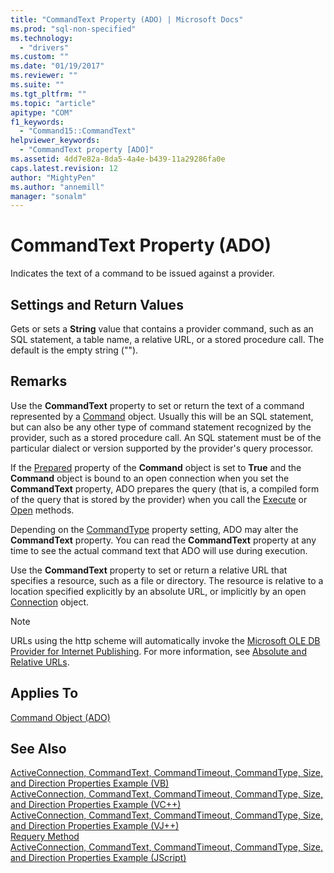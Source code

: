 ```yaml
---
title: "CommandText Property (ADO) | Microsoft Docs"
ms.prod: "sql-non-specified"
ms.technology:
  - "drivers"
ms.custom: ""
ms.date: "01/19/2017"
ms.reviewer: ""
ms.suite: ""
ms.tgt_pltfrm: ""
ms.topic: "article"
apitype: "COM"
f1_keywords: 
  - "Command15::CommandText"
helpviewer_keywords: 
  - "CommandText property [ADO]"
ms.assetid: 4dd7e82a-8da5-4a4e-b439-11a29286fa0e
caps.latest.revision: 12
author: "MightyPen"
ms.author: "annemill"
manager: "sonalm"
---
```

# CommandText Property (ADO)
Indicates the text of a command to be issued against a provider.  
  
## Settings and Return Values  
 Gets or sets a **String** value that contains a provider command, such as an SQL statement, a table name, a relative URL, or a stored procedure call. The default is the empty string ("").  
  
## Remarks  
 Use the **CommandText** property to set or return the text of a command represented by a [Command](../../../ado/reference/ado-api/command-object-ado.md) object. Usually this will be an SQL statement, but can also be any other type of command statement recognized by the provider, such as a stored procedure call. An SQL statement must be of the particular dialect or version supported by the provider's query processor.  
  
 If the [Prepared](../../../ado/reference/ado-api/prepared-property-ado.md) property of the **Command** object is set to **True** and the **Command** object is bound to an open connection when you set the **CommandText** property, ADO prepares the query (that is, a compiled form of the query that is stored by the provider) when you call the [Execute](../../../ado/reference/ado-api/execute-method-ado-command.md) or [Open](../../../ado/reference/ado-api/open-method-ado-connection.md) methods.  
  
 Depending on the [CommandType](../../../ado/reference/ado-api/commandtype-property-ado.md) property setting, ADO may alter the **CommandText** property. You can read the **CommandText** property at any time to see the actual command text that ADO will use during execution.  
  
 Use the **CommandText** property to set or return a relative URL that specifies a resource, such as a file or directory. The resource is relative to a location specified explicitly by an absolute URL, or implicitly by an open [Connection](../../../ado/reference/ado-api/connection-object-ado.md) object.  
  
> [!NOTE]
>  URLs using the http scheme will automatically invoke the [Microsoft OLE DB Provider for Internet Publishing](../../../ado/guide/appendixes/microsoft-ole-db-provider-for-internet-publishing.md). For more information, see [Absolute and Relative URLs](../../../ado/guide/data/absolute-and-relative-urls.md).  
  
## Applies To  
 [Command Object (ADO)](../../../ado/reference/ado-api/command-object-ado.md)  
  
## See Also  
 [ActiveConnection, CommandText, CommandTimeout, CommandType, Size, and Direction Properties Example (VB)](../../../ado/reference/ado-api/activeconnection-commandtext-commandtimeout-commandtype-size-example-vb.md)   
 [ActiveConnection, CommandText, CommandTimeout, CommandType, Size, and Direction Properties Example (VC++)](../../../ado/reference/ado-api/activeconnection-commandtext-commandtimeout-commandtype-size-example-vc.md)   
 [ActiveConnection, CommandText, CommandTimeout, CommandType, Size, and Direction Properties Example (VJ++)](../../../ado/reference/ado-api/activeconnection-commandtext-commandtimeout-commandtype-size-example-vj.md)   
 [Requery Method](../../../ado/reference/ado-api/requery-method.md)   
 [ActiveConnection, CommandText, CommandTimeout, CommandType, Size, and Direction Properties Example (JScript)](../../../ado/reference/ado-api/activeconnection-commandtext-timeout-type-size-example-jscript.md)